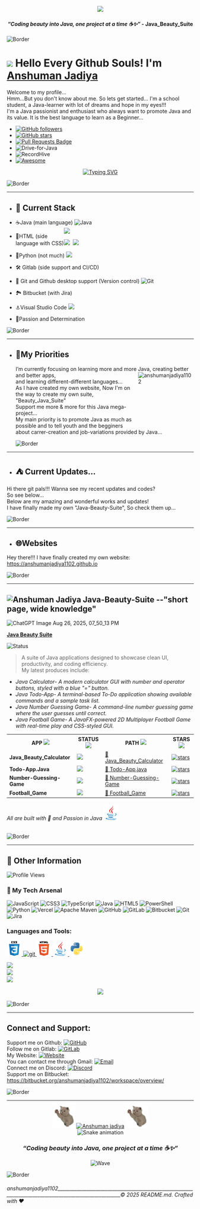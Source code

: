 

<p align="center">
  <img src="https://capsule-render.vercel.app/api?type=waving&color=gradient&text=Hello+Every+GitHub+Souls!!&height=100&section=header"/>

  <div align=center>
  
  ####  _“Coding beauty into Java, one project at a time ☕✨”_ - Java_Beauty_Suite

  </div>

</p>

![Border](https://capsule-render.vercel.app/api?type=rect&color=gradient&height=6)

  
 # <a href="https://anshumanjadiya1102.github.io/"><img src="https://media.giphy.com/media/hvRJCLFzcasrR4ia7z/giphy.gif" width="25px"></a> Hello Every Github Souls! I'm [Anshuman Jadiya](https://anshumanjadiya1102.github.io)
   
    
Welcome to my profile...                                                                                                                                                                  
Hmm...But you don't know about me. So lets get started... 
I'm a school student, a Java-learner with lot of dreams and hope in my eyes!!! <br>
 I'm a Java passionist and enthusiast who always want to promote Java and its value. It is the best language to learn as a Beginner...<br>
- [![GitHub followers](https://img.shields.io/github/followers/anshumanjadiya1102?label=Followers&style=social)](https://github.com/anshumanjadiya1102) <br>
- [![GitHub stars](https://img.shields.io/github/stars/anshumanjadiya1102?label=Stars&style=social)](https://github.com/anshumanjadiya1102) <br>
- <a href="https://github.com/anshumanjadiya1102/Opensource-practice/pulls"><img src="https://img.shields.io/github/issues-pr/recodehive/Opensource-practice" alt="Pull Requests Badge"/></a>
- ![Drive-for-Java](https://img.shields.io/badge/Drive--for--Java-Open%20Source%20Community-00ccff?style=for-the-badge&logo=github&logoColor=white)
- ![RecordHive](https://img.shields.io/badge/Organization-RecordHive-6a5acd?style=for-the-badge&logo=apachespark&logoColor=white)
-  [![Awesome](https://awesome.re/badge.svg)](https://github.com/anshumanjadiya1102/anshumanjadiya1102/blob/master/sources/awesome.md) <br>

<div align=center>
  
[![Typing SVG](https://readme-typing-svg.herokuapp.com?font=Fira+Code&pause=1000&color=F75C03&center=true&vCenter=true&width=435&lines=https://anshumanjadiya1102.github.io;Java+Beauty+Suite;Frontend+Developer;Backend+Support;Git+and+Github+Desktop+Support;Java+Enthusiast;HTML+Knower;Open+Source+Contributor)](https://git.io/typing-svg)

</div>

![Border](https://capsule-render.vercel.app/api?type=rect&color=gradient&height=6)

---

      
-  ##        🌱 Current Stack
     
   
 - ☕Java (main language) ![Java](https://img.shields.io/badge/Java-000000?style=for-the-badge&logo=openjdk&logoColor=white)<img src="https://raw.githubusercontent.com/sanjay-kv/sanjay-kv/main/Assets/illustration.png" min-width="300px" max-width="300px" width="350px" align="right"> 
 - 📕HTML (side language with CSS)<img src="https://img.shields.io/badge/-HTML5-DE5934?logo=HTML5&logoColor=white&style=flat">&nbsp;
<img src="https://img.shields.io/badge/-CSS3-2275B2?logo=CSS3&logoColor=white&style=flat"> &nbsp;
 - 🗽Python (not much) <img src="https://img.shields.io/badge/-python-437CAC?logo=python&logoColor=white&style=flat">
 - 🛠 Gitlab (side support and CI/CD)
 - 🚀 Git and Github desktop support (Version control)  ![Git](https://img.shields.io/badge/-Git-F05032?style=flat-square&logo=git&logoColor=white)
 - 🏞 Bitbucket (with Jira)
 - ⚓Visual Studio Code <img src="https://img.shields.io/badge/-Visual%20Studio%20Code-25AEF4?logo=visualstudio&logoColor=white&style=flat">
 - 🎨Passion and Determination

![Border](https://capsule-render.vercel.app/api?type=rect&color=gradient&height=4)

---

- ## <b> 🔭My Priorities</b>
  I’m currently focusing on learning more and more Java, creating better and better apps,<img src="https://i.pinimg.com/originals/46/41/61/4641611401ecb508c625eebe448da663.gif" width="150" height="150" align="right" alt="anshumanjadiya1102"><br> 
   and learning different-different languages...<br> 
  As I have created my own website, Now I'm on the way to create my own suite, "Beauty_Java_Suite"<br>
  Support me more & more for this Java mega-project...<br>
  My main priority is to promote Java as much as possible and to tell youth and the begginers about carrer-creation and job-variations provided by Java...<br>

  ![Border](https://capsule-render.vercel.app/api?type=rect&color=gradient&height=6)
  
---

- ## ⛺ Current Updates...
 Hi there git pals!!! Wanna see my recent updates and codes? <br>                                                                                                                                                So see below... <br>
 Below are my amazing and wonderful works and updates! <br>
 I have finally made my own "Java-Beauty-Suite", So check them up...

 ![Border](https://capsule-render.vercel.app/api?type=rect&color=gradient&height=6)

---


- ## 🌐Websites
 Hey there!!! I have finally created my own website: https://anshumanjadiya1102.github.io

 ![Border](https://capsule-render.vercel.app/api?type=rect&color=gradient&height=6)

---

##  <img width="50" height="50" alt="Anshuman Jadiya" src="https://github.com/user-attachments/assets/6db39f07-fed1-4596-9206-7ef26d414c65" /> Java-Beauty-Suite --"short page, wide knowledge" 
 <img width="200" height="200" alt="ChatGPT Image Aug 26, 2025, 07_50_13 PM" src="https://github.com/user-attachments/assets/cde043ee-2487-4061-b73b-d142dbf4e4ff" />
 
**[Java Beauty Suite](https://github.com/anshumanjadiya1102/Java_Beauty_Suite)**   
                                                                                        
![Status](https://img.shields.io/badge/Status-Work_in_Progress-red)  
> A suite of Java applications designed to showcase clean UI, productivity, and coding efficiency. <br>
My latest produces include:
- _Java Calculator_- *A modern calculator GUI with number and operator buttons, styled with a blue "=" button.*
- _Java Todo-App_-  *A terminal-based To-Do application showing available commands and a sample task list.*
- _Java Number Guessing Game_- *A command-line number guessing game where the user guesses until correct.*
- _Java Football Game_- *A JavaFX-powered 2D Multiplayer Football Game with real-time play and CSS-styled GUI.*

<div align="center">

<table>
  <tr>
    <th> APP <img src="https://img.shields.io/badge/App-🚀-blue?style=for-the-badge"></th>
    <th> STATUS <img src="https://img.shields.io/badge/Status-📌-brightgreen?style=for-the-badge"></th>
    <th> PATH <img src="https://img.shields.io/badge/Repository-📂-orange?style=for-the-badge"></th>
    <th> STARS <img src="https://img.shields.io/badge/Stars-⭐-yellow?style=for-the-badge"></th>
  </tr>

  <tr>
    <td><b>Java_Beauty_Calculator</b></td>
    <td><img src="https://img.shields.io/badge/Active-brightgreen?style=flat-square"></td>
    <td><a href="https://github.com/anshumanjadiya1102/Java_Beauty_Calculator">🔗 Java_Beauty_Calculator</a></td>
    <td><a href="https://github.com/anshumanjadiya1102/Java_Beauty_Calculator"><img src="https://img.shields.io/github/stars/anshumanjadiya1102/Java_Beauty_Calculator?style=for-the-badge" alt="stars"></a></td>
  </tr>

  <tr>
    <td><b>Todo-App.Java</b></td>
    <td><img src="https://img.shields.io/badge/Active-brightgreen?style=flat-square"></td>
    <td><a href="https://github.com/anshumanjadiya1102/Todo-App.java">🔗 Todo-App.java</a></td>
    <td><a href="https://github.com/anshumanjadiya1102/Todo-App.java"><img src="https://img.shields.io/github/stars/anshumanjadiya1102/Todo-App.java?style=for-the-badge" alt="stars"></a></td>
  </tr>

  <tr>
    <td><b>Number-Guessing-Game</b></td>
    <td><img src="https://img.shields.io/badge/Active-brightgreen?style=flat-square"></td>
    <td><a href="https://github.com/anshumanjadiya1102/Number-Guessing-Game">🔗 Number-Guessing-Game</a></td>
    <td><a href="https://github.com/anshumanjadiya1102/Number-Guessing-Game"><img src="https://img.shields.io/github/stars/anshumanjadiya1102/Number-Guessing-Game?style=for-the-badge" alt="stars"></a></td>
  </tr>

  <tr>
    <td><b>Football_Game</b></td>
    <td><img src="https://img.shields.io/badge/Active-brightgreen?style=flat-square"></td>
    <td><a href="https://github.com/anshumanjadiya1102/Football_Game">🔗 Football_Game</a></td>
    <td><a href="https://github.com/anshumanjadiya1102/Football_Game"><img src="https://img.shields.io/github/stars/anshumanjadiya1102/Football_Game?style=for-the-badge" alt="stars"></a></td>
  </tr>
  
</table>

</div>

 ###### _All are built with 💖 and Passion in Java_ <img src="https://raw.githubusercontent.com/devicons/devicon/master/icons/java/java-original.svg" alt="java" width="40" height="40"/>

 ![Border](https://capsule-render.vercel.app/api?type=rect&color=gradient&height=6)
 
---

 ## 🎉 Other Information
  
![Profile Views](https://komarev.com/ghpvc/?username=anshumanjadiya1102&color=orange&style=flat-square)

    
  ###    🚀 My Tech Arsenal  
   ![JavaScript](https://img.shields.io/badge/javascript-%23323330.svg?style=for-the-badge&logo=javascript&logoColor=%23F7DF1E) ![CSS3](https://img.shields.io/badge/css3-%231572B6.svg?style=for-the-badge&logo=css3&logoColor=white) ![TypeScript](https://img.shields.io/badge/typescript-%23007ACC.svg?style=for-the-badge&logo=typescript&logoColor=white) ![Java](https://img.shields.io/badge/java-%23ED8B00.svg?style=for-the-badge&logo=openjdk&logoColor=white) ![HTML5](https://img.shields.io/badge/html5-%23E34F26.svg?style=for-the-badge&logo=html5&logoColor=white) ![PowerShell](https://img.shields.io/badge/PowerShell-%235391FE.svg?style=for-the-badge&logo=powershell&logoColor=white) ![Python](https://img.shields.io/badge/python-3670A0?style=for-the-badge&logo=python&logoColor=ffdd54) ![Vercel](https://img.shields.io/badge/vercel-%23000000.svg?style=for-the-badge&logo=vercel&logoColor=white) ![Apache Maven](https://img.shields.io/badge/Apache%20Maven-C71A36?style=for-the-badge&logo=Apache%20Maven&logoColor=white) ![GitHub](https://img.shields.io/badge/github-%23121011.svg?style=for-the-badge&logo=github&logoColor=white) ![GitLab](https://img.shields.io/badge/gitlab-%23181717.svg?style=for-the-badge&logo=gitlab&logoColor=white) ![Bitbucket](https://img.shields.io/badge/bitbucket-%230047B3.svg?style=for-the-badge&logo=bitbucket&logoColor=white) ![Git](https://img.shields.io/badge/git-%23F05033.svg?style=for-the-badge&logo=git&logoColor=white) ![Jira](https://img.shields.io/badge/jira-%230A0FFF.svg?style=for-the-badge&logo=jira&logoColor=white)


<h3 align="left">Languages and Tools:</h3>
<p align="left"> <a href="https://www.w3schools.com/css/" target="_blank" rel="noreferrer"> <img src="https://raw.githubusercontent.com/devicons/devicon/master/icons/css3/css3-original-wordmark.svg" alt="css3" width="40" height="40"/> </a> <a href="https://git-scm.com/" target="_blank" rel="noreferrer"> <img src="https://www.vectorlogo.zone/logos/git-scm/git-scm-icon.svg" alt="git" width="40" height="40"/> </a> <a href="https://www.w3.org/html/" target="_blank" rel="noreferrer"> <img src="https://raw.githubusercontent.com/devicons/devicon/master/icons/html5/html5-original-wordmark.svg" alt="html5" width="40" height="40"/> </a> <a href="https://www.java.com" target="_blank" rel="noreferrer"> <img src="https://raw.githubusercontent.com/devicons/devicon/master/icons/java/java-original.svg" alt="java" width="40" height="40"/> </a> <a href="https://www.python.org" target="_blank" rel="noreferrer"> <img src="https://raw.githubusercontent.com/devicons/devicon/master/icons/python/python-original.svg" alt="python" width="40" height="40"/> </a> </p>

![](https://github-readme-stats.vercel.app/api?username=anshumanjadiya1102&theme=dark&hide_border=false&include_all_commits=true&count_private=true)<br/>
![](https://nirzak-streak-stats.vercel.app/?user=anshumanjadiya1102&theme=dark&hide_border=false)<br/>
![](https://github-readme-stats.vercel.app/api/top-langs/?username=anshumanjadiya1102&theme=dark&hide_border=false&include_all_commits=true&count_private=true&layout=compact)

</div>

<div align="center">

<img src="https://github-readme-activity-graph.vercel.app/graph?username=anshumanjadiya1102&bg_color=0d1117&color=ffffff&line=f85c03&point=ffffff&area=true&hide_border=true" />

</div>

![Border](https://capsule-render.vercel.app/api?type=rect&color=gradient&height=6)

---

## Connect and Support:
Support me on Github: [![GitHub](https://img.shields.io/badge/-GitHub-181717?style=for-the-badge&logo=github&logoColor=white)](https://github.com/anshumanjadiya1102) <br>
Follow me on Gitlab: [![GitLab](https://img.shields.io/badge/-GitLab-FC6D26?style=for-the-badge&logo=gitlab&logoColor=white)](https://gitlab.com/anshumanjadiya1102) <br>
My Website: [![Website](https://img.shields.io/badge/-Website-FF7139?style=for-the-badge&logo=firefox-browser&logoColor=white)](https://anshumanjadiya1102.github.io) <br>
You can contact me through Gmail: [![Email](https://img.shields.io/badge/-Email-D14836?style=for-the-badge&logo=gmail&logoColor=white)](mailto🥇anshuman.jadiya03@gmail.com) <br>
Connect me on Discord:  [![Discord](https://img.shields.io/badge/Discord-%237289DA.svg?logo=discord&logoColor=white)](https://discord.gg/https://discord.gg/JydSGaBN) <br>
Support me on Bitbucket:  https://bitbucket.org/anshumanjadiya1102/workspace/overview/ <br>

![Border](https://capsule-render.vercel.app/api?type=rect&color=gradient&height=6)

---

<div align="center" valign="center">
  <img src="https://github.com/LauraAllObe/LauraAllObe/blob/main/wavingCat.gif" width="60" height="60" />
  <a href="https://git.io/typing-svg"> <img src="https://readme-typing-svg.demolab.com?font=Jacquard+12&size=67&pause=1000&color=714542BB&center=true&vCenter=true&width=700&height=60&lines=Don't+Forget+to+Follow!" alt="Anshuman jadiya" /></a>
 
  <img src="https://github.com/LauraAllObe/LauraAllObe/blob/main/wavingCat.gif" width="60" height="60" />
</div> 

<div align="center">
  <img src="https://profile-readme-generator.com/assets/snake.svg" alt="Snake animation" />
</div>

<div align="center">

###  _“Coding beauty into Java, one project at a time ☕✨”_

![Wave](https://raw.githubusercontent.com/mayhemantt/mayhemantt/Update/svg/Bottom.svg)

</div>

![Border](https://capsule-render.vercel.app/api?type=rect&color=gradient&height=4)

###### anshumanjadiya1102_________________________________________________________________________________________________________© 2025 README.md. Crafted with ❤️
</div>



